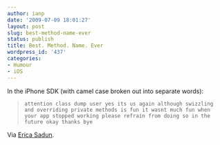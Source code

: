```yaml
---
author: ianp
date: '2009-07-09 18:01:27'
layout: post
slug: best-method-name-ever
status: publish
title: Best. Method. Name. Ever
wordpress_id: '437'
categories:
- Humour
- iOS
---
```


In the iPhone SDK (with camel case broken out into separate words):

> `attention class dump user yes its us again although swizzling and
overriding private methods is fun it wasnt much fun when your app
stopped working please refrain from doing so in the future okay thanks
bye`

Via [Erica Sadun][01].

[01]: http://ericasadun.com/iPhoneDocs300/_u_i_view_controller-_u_i_view_controller_class_dump_warning_8h-source.html
